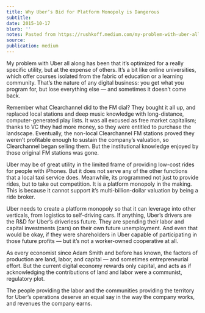 ```yaml
---
title: Why Uber’s Bid for Platform Monopoly is Dangerous
subtitle:
date: 2015-10-17
blurb: ''
notes: Pasted from https://rushkoff.medium.com/my-problem-with-uber-all-along-has-been-that-it-s-optimized-for-some-really-specific-utility-but-4bcbeb863903
source:
publication: medium
---
```


My problem with Uber all along has been that it’s optimized for a really specific utility, but at the expense of others. It’s a bit like online universities, which offer courses isolated from the fabric of education or a learning community. That’s the nature of any digital business: you get what you program for, but lose everything else — and sometimes it doesn’t come back.

Remember what Clearchannel did to the FM dial? They bought it all up, and replaced local stations and deep music knowledge with long-distance, computer-generated play lists. It was all excused as free market capitalism; thanks to VC they had more money, so they were entitled to purchase the landscape. Eventually, the non-local Clearchannel FM stations proved they weren’t profitable enough to sustain the company’s valuation, so Clearchannel began selling them. But the institutional knowledge enjoyed by those original FM stations was gone.

Uber may be of great utility in the limited frame of providing low-cost rides for people with iPhones. But it does not serve any of the other functions that a local taxi service does. Meanwhile, its programmed not just to provide rides, but to take out competition. It is a platform monopoly in the making. This is because it cannot support it’s multi-billion-dollar valuation by being a ride broker.

Uber needs to create a platform monopoly so that it can leverage into other verticals, from logistics to self-driving cars. If anything, Uber’s drivers are the R&D for Uber’s driverless future. They are spending their labor and capital investments (cars) on their own future unemployment. And even that would be okay, if they were shareholders in Uber capable of participating in those future profits — but it’s not a worker-owned cooperative at all.

As every economist since Adam Smith and before has known, the factors of production are land, labor, and capital — and sometimes entrepreneurial effort. But the current digital economy rewards only capital, and acts as if acknowledging the contributions of land and labor were a communist, regulatory plot.

The people providing the labor and the communities providing the territory for Uber’s operations deserve an equal say in the way the company works, and revenues the company earns.
